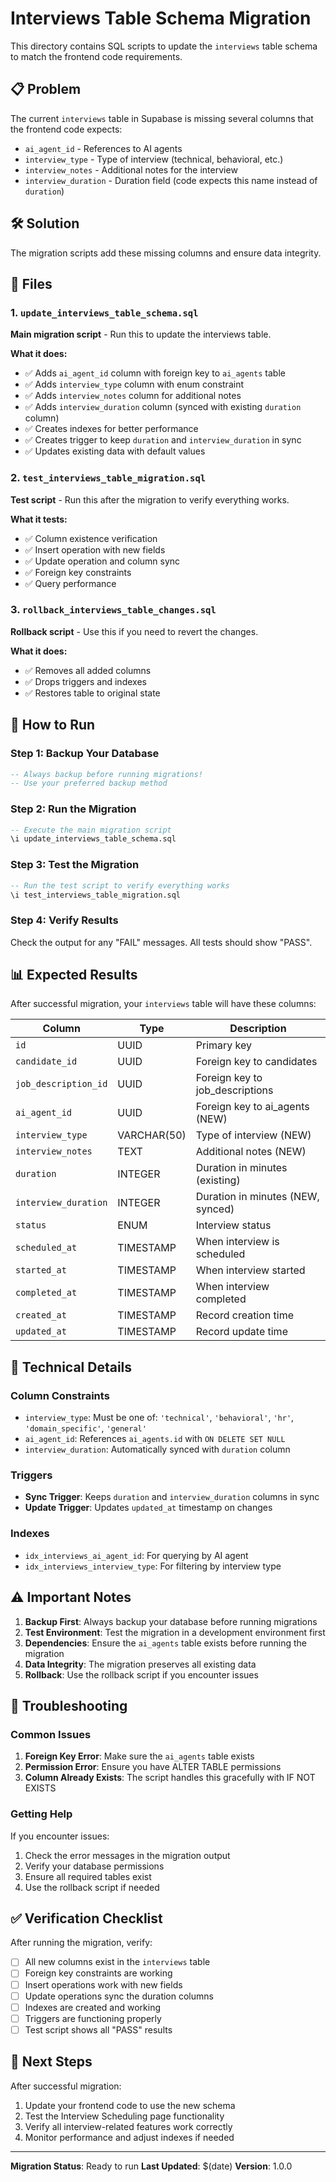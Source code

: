 # Interviews Table Schema Migration

This directory contains SQL scripts to update the `interviews` table schema to match the frontend code requirements.

## 📋 **Problem**

The current `interviews` table in Supabase is missing several columns that the frontend code expects:

- `ai_agent_id` - References to AI agents
- `interview_type` - Type of interview (technical, behavioral, etc.)
- `interview_notes` - Additional notes for the interview
- `interview_duration` - Duration field (code expects this name instead of `duration`)

## 🛠️ **Solution**

The migration scripts add these missing columns and ensure data integrity.

## 📁 **Files**

### 1. `update_interviews_table_schema.sql`
**Main migration script** - Run this to update the interviews table.

**What it does:**
- ✅ Adds `ai_agent_id` column with foreign key to `ai_agents` table
- ✅ Adds `interview_type` column with enum constraint
- ✅ Adds `interview_notes` column for additional notes
- ✅ Adds `interview_duration` column (synced with existing `duration` column)
- ✅ Creates indexes for better performance
- ✅ Creates trigger to keep `duration` and `interview_duration` in sync
- ✅ Updates existing data with default values

### 2. `test_interviews_table_migration.sql`
**Test script** - Run this after the migration to verify everything works.

**What it tests:**
- ✅ Column existence verification
- ✅ Insert operation with new fields
- ✅ Update operation and column sync
- ✅ Foreign key constraints
- ✅ Query performance

### 3. `rollback_interviews_table_changes.sql`
**Rollback script** - Use this if you need to revert the changes.

**What it does:**
- ✅ Removes all added columns
- ✅ Drops triggers and indexes
- ✅ Restores table to original state

## 🚀 **How to Run**

### Step 1: Backup Your Database
```sql
-- Always backup before running migrations!
-- Use your preferred backup method
```

### Step 2: Run the Migration
```sql
-- Execute the main migration script
\i update_interviews_table_schema.sql
```

### Step 3: Test the Migration
```sql
-- Run the test script to verify everything works
\i test_interviews_table_migration.sql
```

### Step 4: Verify Results
Check the output for any "FAIL" messages. All tests should show "PASS".

## 📊 **Expected Results**

After successful migration, your `interviews` table will have these columns:

| Column | Type | Description |
|--------|------|-------------|
| `id` | UUID | Primary key |
| `candidate_id` | UUID | Foreign key to candidates |
| `job_description_id` | UUID | Foreign key to job_descriptions |
| `ai_agent_id` | UUID | Foreign key to ai_agents (NEW) |
| `interview_type` | VARCHAR(50) | Type of interview (NEW) |
| `interview_notes` | TEXT | Additional notes (NEW) |
| `duration` | INTEGER | Duration in minutes (existing) |
| `interview_duration` | INTEGER | Duration in minutes (NEW, synced) |
| `status` | ENUM | Interview status |
| `scheduled_at` | TIMESTAMP | When interview is scheduled |
| `started_at` | TIMESTAMP | When interview started |
| `completed_at` | TIMESTAMP | When interview completed |
| `created_at` | TIMESTAMP | Record creation time |
| `updated_at` | TIMESTAMP | Record update time |

## 🔧 **Technical Details**

### Column Constraints
- `interview_type`: Must be one of: `'technical'`, `'behavioral'`, `'hr'`, `'domain_specific'`, `'general'`
- `ai_agent_id`: References `ai_agents.id` with `ON DELETE SET NULL`
- `interview_duration`: Automatically synced with `duration` column

### Triggers
- **Sync Trigger**: Keeps `duration` and `interview_duration` columns in sync
- **Update Trigger**: Updates `updated_at` timestamp on changes

### Indexes
- `idx_interviews_ai_agent_id`: For querying by AI agent
- `idx_interviews_interview_type`: For filtering by interview type

## ⚠️ **Important Notes**

1. **Backup First**: Always backup your database before running migrations
2. **Test Environment**: Test the migration in a development environment first
3. **Dependencies**: Ensure the `ai_agents` table exists before running the migration
4. **Data Integrity**: The migration preserves all existing data
5. **Rollback**: Use the rollback script if you encounter issues

## 🐛 **Troubleshooting**

### Common Issues

1. **Foreign Key Error**: Make sure the `ai_agents` table exists
2. **Permission Error**: Ensure you have ALTER TABLE permissions
3. **Column Already Exists**: The script handles this gracefully with IF NOT EXISTS

### Getting Help

If you encounter issues:
1. Check the error messages in the migration output
2. Verify your database permissions
3. Ensure all required tables exist
4. Use the rollback script if needed

## ✅ **Verification Checklist**

After running the migration, verify:

- [ ] All new columns exist in the `interviews` table
- [ ] Foreign key constraints are working
- [ ] Insert operations work with new fields
- [ ] Update operations sync the duration columns
- [ ] Indexes are created and working
- [ ] Triggers are functioning properly
- [ ] Test script shows all "PASS" results

## 🎯 **Next Steps**

After successful migration:
1. Update your frontend code to use the new schema
2. Test the Interview Scheduling page functionality
3. Verify all interview-related features work correctly
4. Monitor performance and adjust indexes if needed

---

**Migration Status**: Ready to run
**Last Updated**: $(date)
**Version**: 1.0.0
